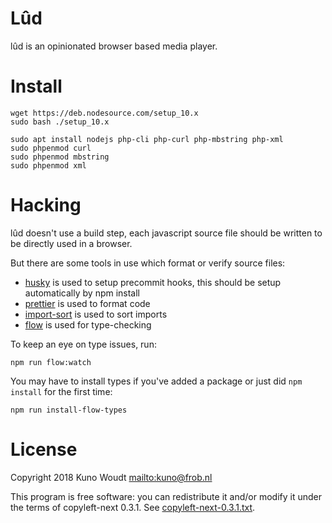 # Lûd

lûd is an opinionated browser based media player.

# Install

    wget https://deb.nodesource.com/setup_10.x
    sudo bash ./setup_10.x

    sudo apt install nodejs php-cli php-curl php-mbstring php-xml
    sudo phpenmod curl
    sudo phpenmod mbstring
    sudo phpenmod xml

# Hacking

lûd doesn't use a build step, each javascript source file should be written to be
directly used in a browser.

But there are some tools in use which format or verify source files:

-   [husky](https://github.com/typicode/husky) is used to setup precommit hooks,
    this should be setup automatically by npm install
-   [prettier](https://prettier.io/) is used to format code
-   [import-sort](https://github.com/renke/import-sort) is used to sort imports
-   [flow](https://flow.org/) is used for type-checking

To keep an eye on type issues, run:

    npm run flow:watch

You may have to install types if you've added a package or just did
`npm install` for the first time:

    npm run install-flow-types

# License

Copyright 2018 Kuno Woudt <mailto:kuno@frob.nl>

This program is free software: you can redistribute it and/or modify
it under the terms of copyleft-next 0.3.1. See
[copyleft-next-0.3.1.txt](copyleft-next-0.3.1.txt).


